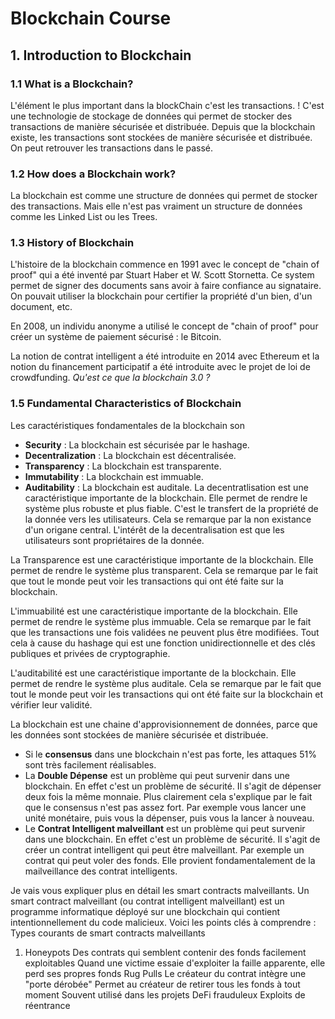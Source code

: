 # Blockchain Course

## 1. Introduction to Blockchain

### 1.1 What is a Blockchain?

L'élément le plus important dans la blockChain c'est les transactions. !
C'est une technologie de stockage de données qui permet de stocker des transactions de manière sécurisée et distribuée.
Depuis que la blockchain existe, les transactions sont stockées de manière sécurisée et distribuée. On peut retrouver les transactions dans le passé.

### 1.2 How does a Blockchain work?

La blockchain est comme une structure de données qui permet de stocker des transactions. Mais elle n'est pas vraiment un structure de données comme les Linked List ou les Trees.

### 1.3 History of Blockchain

L'histoire de la blockchain commence en 1991 avec le concept de "chain of proof" qui a été inventé par Stuart Haber et W. Scott Stornetta.
Ce system permet de signer des documents sans avoir à faire confiance au signataire. On pouvait utiliser la blockchain pour certifier la propriété d'un bien, d'un document, etc.

En 2008, un individu anonyme a utilisé le concept de "chain of proof" pour créer un système de paiement sécurisé : le Bitcoin.

La notion de contrat intelligent a été introduite en 2014 avec Ethereum et la notion du financement participatif a été introduite avec le projet de loi de crowdfunding.
*Qu'est ce que la blockchain 3.0 ?*

### 1.5 Fundamental Characteristics of Blockchain

Les caractéristiques fondamentales de la blockchain son


- **Security** : La blockchain est sécurisée par le hashage.
- **Decentralization** : La blockchain est décentralisée.
- **Transparency** : La blockchain est transparente.
- **Immutability** : La blockchain est immuable.
- **Auditability** : La blockchain est auditale.
  La decentratlisation est une caractéristique importante de la blockchain. Elle permet de rendre le système plus robuste et plus fiable. C'est le transfert de la propriété de la donnée vers les utilisateurs. Cela se remarque par la non existance d'un origane central. L'intérêt de la decentralisation est que les utilisateurs sont propriétaires de la donnée.

La Transparence est une caractéristique importante de la blockchain. Elle permet de rendre le système plus transparent. Cela se remarque par le fait que tout le monde peut voir les transactions qui ont été faite sur la blockchain.

L'immuabilité est une caractéristique importante de la blockchain. Elle permet de rendre le système plus immuable. Cela se remarque par le fait que les transactions une fois validées ne peuvent plus être modifiées. Tout cela à cause du hashage qui est une fonction unidirectionnelle et des clés publiques et privées de cryptographie.

L'auditabilité est une caractéristique importante de la blockchain. Elle permet de rendre le système plus auditale. Cela se remarque par le fait que tout le monde peut voir les transactions qui ont été faite sur la blockchain et vérifier leur validité.

La blockchain est une chaine d'approvisionnement de données, parce que les données sont stockées de manière sécurisée et distribuée.

- Si le **consensus** dans une blockchain n'est pas forte, les attaques 51% sont très facilement réalisables.
- La **Double Dépense** est un problème qui peut survenir dans une blockchain. En effet c'est un problème de sécurité. Il s'agit de dépenser deux fois la même monnaie. Plus clairement cela s'explique par le fait que le consensus n'est pas assez fort. Par exemple vous lancer une unité monétaire, puis vous la dépenser, puis vous la lancer à nouveau. 
- Le **Contrat Intelligent malveillant** est un problème qui peut survenir dans une blockchain. En effet c'est un problème de sécurité. Il s'agit de créer un contrat intelligent qui peut être malveillant. Par exemple un contrat qui peut voler des fonds. Elle provient fondamentalement de la mailveillance des contrat intelligents.


Je vais vous expliquer plus en détail les smart contracts malveillants.
Un smart contract malveillant (ou contrat intelligent malveillant) est un programme informatique déployé sur une blockchain qui contient intentionnellement du code malicieux. Voici les points clés à comprendre :
Types courants de smart contracts malveillants
1. Honeypots
Des contrats qui semblent contenir des fonds facilement exploitables
Quand une victime essaie d'exploiter la faille apparente, elle perd ses propres fonds
Rug Pulls
Le créateur du contrat intègre une "porte dérobée"
Permet au créateur de retirer tous les fonds à tout moment
Souvent utilisé dans les projets DeFi frauduleux
Exploits de réentrance


